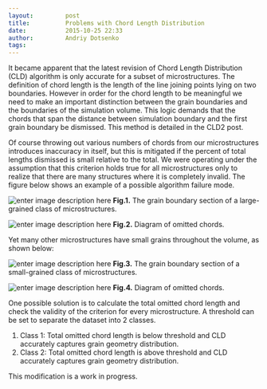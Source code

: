 ```yaml
---
layout:     	post
title:      	Problems with Chord Length Distribution
date:       	2015-10-25 22:33
author:     	Andriy Dotsenko
tags:         
---
```


It became apparent that the latest revision of Chord Length Distribution (CLD) algorithm is only accurate for a subset of microstructures. The definition of chord length is the length of the line joining points lying on two boundaries. However in order for the chord length to be meaningful we need to make an important distinction between the grain boundaries and the boundaries of the simulation volume. This logic demands that the chords that span the distance between simulation boundary and the first grain boundary be dismissed. This method is detailed in the CLD2 post.

Of course throwing out various numbers of chords from our microstructures introduces inaccuracy in itself, but this is mitigated if the percent of total lengths dismissed is small relative to the total. We were operating under the assumption that this criterion holds true for all microstructures only to realize that there are many structures where it is completely invalid. The figure below shows an example of a possible algorithm failure mode.

![enter image description here](/MIC-LENS/img/CLD_prob_post/slice_100_GB.jpg)
**Fig.1.** The grain boundary section of a large-grained class of microstructures.

![enter image description here](/MIC-LENS/img/CLD_prob_post/slice_100_GB_affected.png)
**Fig.2.** Diagram of omitted chords.

Yet many other microstructures have small grains throughout the volume, as shown below:

![enter image description here](/MIC-LENS/img/CLD_prob_post/structure_92.png)
**Fig.3.** The grain boundary section of a small-grained class of microstructures.

![enter image description here](/MIC-LENS/img/CLD_prob_post/str_92_slice_100_affected.png)
**Fig.4.** Diagram of omitted chords.

One possible solution is to calculate the total omitted chord length and check the validity of the criterion for every microstructure. A threshold can be set to separate the dataset into 2 classes. 

 1. Class 1: Total omitted chord length is below threshold and CLD accurately captures grain geometry distribution.
 2. Class 2: Total omitted chord length is above threshold and CLD accurately captures grain geometry distribution.

This modification is a work in progress.